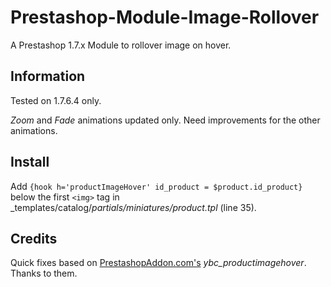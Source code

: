 # Prestashop-Module-Image-Rollover
A Prestashop 1.7.x Module to rollover image on hover.

## Information

Tested on 1.7.6.4 only.

_Zoom_ and _Fade_ animations updated only. Need improvements for the other animations.

## Install
Add `{hook h='productImageHover' id_product = $product.id_product}` below the first `<img>` tag in _templates/catalog/_partials/miniatures/product.tpl_ (line 35).

## Credits
Quick fixes based on <a href="http://prestashopaddon.com/download/prestashop-modules/free-product-image-rollover-module-for-prestashop/" target="_blank">PrestashopAddon.com's</a> _ybc_productimagehover_.
Thanks to them.
